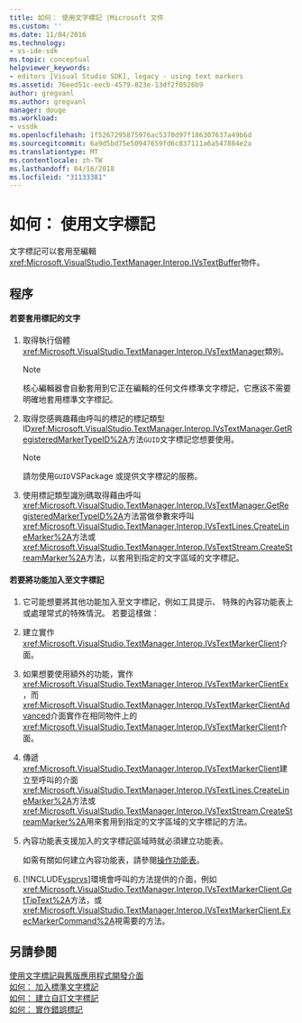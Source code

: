 ```yaml
---
title: 如何： 使用文字標記 |Microsoft 文件
ms.custom: ''
ms.date: 11/04/2016
ms.technology:
- vs-ide-sdk
ms.topic: conceptual
helpviewer_keywords:
- editors [Visual Studio SDK], legacy - using text markers
ms.assetid: 76eed51c-eecb-4579-823e-13df2f0526b9
author: gregvanl
ms.author: gregvanl
manager: douge
ms.workload:
- vssdk
ms.openlocfilehash: 1f5267295875976ac5370d97f186307637a49b6d
ms.sourcegitcommit: 6a9d5bd75e50947659fd6c837111a6a547884e2a
ms.translationtype: MT
ms.contentlocale: zh-TW
ms.lasthandoff: 04/16/2018
ms.locfileid: "31133381"
---
```

# <a name="how-to-use-text-markers"></a>如何： 使用文字標記
文字標記可以套用至編輯<xref:Microsoft.VisualStudio.TextManager.Interop.IVsTextBuffer>物件。  
  
## <a name="procedures"></a>程序  
  
#### <a name="to-apply-text-markers"></a>若要套用標記的文字  
  
1.  取得執行個體<xref:Microsoft.VisualStudio.TextManager.Interop.IVsTextManager>類別。  
  
    > [!NOTE]
    >  核心編輯器會自動套用到它正在編輯的任何文件標準文字標記，它應該不需要明確地套用標準文字標記。  
  
2.  取得您感興趣藉由呼叫的標記的標記類型 ID<xref:Microsoft.VisualStudio.TextManager.Interop.IVsTextManager.GetRegisteredMarkerTypeID%2A>方法`GUID`文字標記您想要使用。  
  
    > [!NOTE]
    >  請勿使用`GUID`VSPackage 或提供文字標記的服務。  
  
3.  使用標記類型識別碼取得藉由呼叫<xref:Microsoft.VisualStudio.TextManager.Interop.IVsTextManager.GetRegisteredMarkerTypeID%2A>方法當做參數來呼叫<xref:Microsoft.VisualStudio.TextManager.Interop.IVsTextLines.CreateLineMarker%2A>方法或<xref:Microsoft.VisualStudio.TextManager.Interop.IVsTextStream.CreateStreamMarker%2A>方法，以套用到指定的文字區域的文字標記。  
  
#### <a name="to-add-features-to-text-markers"></a>若要將功能加入至文字標記  
  
1.  它可能想要將其他功能加入至文字標記，例如工具提示、 特殊的內容功能表上或處理常式的特殊情況。 若要這樣做：  
  
2.  建立實作<xref:Microsoft.VisualStudio.TextManager.Interop.IVsTextMarkerClient>介面。  
  
3.  如果想要使用額外的功能，實作<xref:Microsoft.VisualStudio.TextManager.Interop.IVsTextMarkerClientEx>，而<xref:Microsoft.VisualStudio.TextManager.Interop.IVsTextMarkerClientAdvanced>介面實作在相同物件上的<xref:Microsoft.VisualStudio.TextManager.Interop.IVsTextMarkerClient>介面。  
  
4.  傳遞<xref:Microsoft.VisualStudio.TextManager.Interop.IVsTextMarkerClient>建立至呼叫的介面<xref:Microsoft.VisualStudio.TextManager.Interop.IVsTextLines.CreateLineMarker%2A>方法或<xref:Microsoft.VisualStudio.TextManager.Interop.IVsTextStream.CreateStreamMarker%2A>用來套用到指定的文字區域的文字標記的方法。  
  
5.  內容功能表支援加入的文字標記區域時就必須建立功能表。  
  
     如需有關如何建立內容功能表，請參閱[操作功能表](../extensibility/context-menus.md)。  
  
6.  [!INCLUDE[vsprvs](../code-quality/includes/vsprvs_md.md)]環境會呼叫的方法提供的介面，例如<xref:Microsoft.VisualStudio.TextManager.Interop.IVsTextMarkerClient.GetTipText%2A>方法，或<xref:Microsoft.VisualStudio.TextManager.Interop.IVsTextMarkerClient.ExecMarkerCommand%2A>視需要的方法。  
  
## <a name="see-also"></a>另請參閱  
 [使用文字標記與舊版應用程式開發介面](../extensibility/using-text-markers-with-the-legacy-api.md)   
 [如何： 加入標準文字標記](../extensibility/how-to-add-standard-text-markers.md)   
 [如何： 建立自訂文字標記](../extensibility/how-to-create-custom-text-markers.md)   
 [如何： 實作錯誤標記](../extensibility/how-to-implement-error-markers.md)